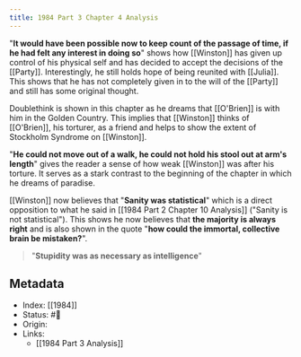 ```yaml
---
title: 1984 Part 3 Chapter 4 Analysis
---
```



"**It would have been possible now to keep count of the passage of time, if he had felt any interest in doing so**" shows how [[Winston]] has given up control of his physical self and has decided to accept the decisions of the [[Party]]. Interestingly, he still holds hope of being reunited with [[Julia]]. This shows that he has not completely given in to the will of the [[Party]] and still has some original thought.

Doublethink is shown in this chapter as he dreams that [[O'Brien]] is with him in the Golden Country. This implies that [[Winston]] thinks of [[O'Brien]], his torturer, as a friend and helps to show the extent of Stockholm Syndrome on [[Winston]].

"**He could not move out of a walk, he could not hold his stool out at arm's length**" gives the reader a sense of how weak [[Winston]] was after his torture. It serves as a stark contrast to the beginning of the chapter in which he dreams of paradise.

[[Winston]] now believes that "**Sanity was statistical**" which is a direct opposition to what he said in [[1984 Part 2 Chapter 10 Analysis]] ("Sanity is not statistical"). This shows he now believes that **the majority is always right** and is also shown in the quote "**how could the immortal, collective brain be mistaken?**".

> "**Stupidity was as necessary as intelligence**"

## Metadata
- Index: [[1984]]
- Status: #🌲  
- Origin: 
- Links:
	- [[1984 Part 3 Analysis]]